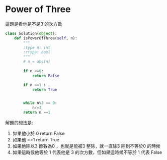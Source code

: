 # Power of Three

這題是看他是不是3 的次方數


```python
class Solution(object):
    def isPowerOfThree(self, n):
        """
        :type n: int
        :rtype: bool
        """
        # n = abs(n)
    
        if n <=0:
            return False

        if n ==1 :
            return True


        while n%3 == 0:
            n/=3
        return n ==1
```

解題的想法是:

1. 如果他小於 0 return False
2. 如果他 ==1 return True
3. 如果他除以3 餘數為0 ，也就是能被3 整除，就一直除3 除到不等於0 的時候
4. 如果這時候他等於 1 代表他是 3 的次方數，但如果這時候不等於 1 代表 False
